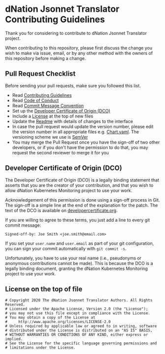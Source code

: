 # dNation Jsonnet Translator Contributing Guidelines

Thank you for considering to contribute to dNation Jsonnet Translator project.

When contributing to this repository, please first discuss the change you wish to make via issue, email,
or by any other method with the owners of this repository before making a change.

## Pull Request Checklist

Before sending your pull requests, make sure you followed this list.

- Read [Contributing Guidelines](CONTRIBUTING.md)
- Read [Code of Conduct](CODE_OF_CONDUCT.md)
- Read [Commit Message Convention](https://chris.beams.io/posts/git-commit/)
- Set up the [Developer Certificate of Origin (DCO)](CONTRIBUTING.md#developer-certificate-of-origin-dco)
- Include a [License](CONTRIBUTING.md#license-on-the-top-of-file) at the top of new files
- Update the [Readme](README.md) with details of changes to the interface
- In case the pull request would update the version number, please edit the version number in all appropriate
  files e.g. [Chart.yaml](chart/Chart.yaml). The versioning scheme we use is [SemVer](http://semver.org/)
- You may merge the Pull Request once you have the sign-off of two other developers, or if you 
  don't have the permission to do that, you may request the second reviewer to merge it for you

## Developer Certificate of Origin (DCO)

The Developer Certificate of Origin (DCO) is a legally binding statement that asserts that you are the
creator of your contribution, and that you wish to allow dNation Kubernetes Monitoring project to use your work.

Acknowledgement of this permission is done using a sign-off process in Git.
The sign-off is a simple line at the end of the explanation for the patch. The
text of the DCO is available on [developercertificate.org](https://developercertificate.org/).

If you are willing to agree to these terms, you just add a line to every git
commit message:

`Signed-off-by: Joe Smith <joe.smith@email.com>`

If you set your `user.name` and `user.email` as part of your git
configuration, you can sign your commit automatically with `git commit -s`.

Unfortunately, you have to use your real name (i.e., pseudonyms or anonymous
contributions cannot be made). This is because the DCO is a legally binding
document, granting the dNation Kubernetes Monitoring project to use your work.

## License on the top of file

```
# Copyright 2020 The dNation Jsonnet Translator Authors. All Rights Reserved.
# Licensed under the Apache License, Version 2.0 (the "License");
# you may not use this file except in compliance with the License.
# You may obtain a copy of the License at
#     http://www.apache.org/licenses/LICENSE-2.0
# Unless required by applicable law or agreed to in writing, software
# distributed under the License is distributed on an "AS IS" BASIS,
# WITHOUT WARRANTIES OR CONDITIONS OF ANY KIND, either express or implied.
# See the License for the specific language governing permissions and
# limitations under the License.
```
